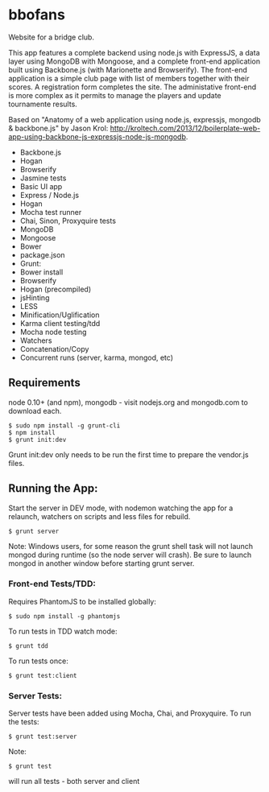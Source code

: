 bbofans
=======

Website for a bridge club.

This app features a complete backend using node.js with ExpressJS, a data layer using MongoDB with Mongoose, and a complete front-end application built using Backbone.js (with Marionette and Browserify).  The front-end application is a simple club page with list of members together with their scores. A registration form completes the site. The administative front-end is more complex as it permits to manage the players and update tournamente results.

Based on "Anatomy of a web application using node.js, expressjs, mongodb & backbone.js" by Jason Krol:  http://kroltech.com/2013/12/boilerplate-web-app-using-backbone-js-expressjs-node-js-mongodb.

 * Backbone.js
  * Hogan
  * Browserify
  * Jasmine tests
  * Basic UI app
 * Express / Node.js
  * Hogan
  * Mocha test runner
  * Chai, Sinon, Proxyquire tests
 * MongoDB
  * Mongoose
 * Bower
  * package.json
 * Grunt:
  * Bower install
  * Browserify
  * Hogan (precompiled)
  * jsHinting
  * LESS
  * Minification/Uglification
  * Karma client testing/tdd
  * Mocha node testing
  * Watchers
  * Concatenation/Copy
  * Concurrent runs (server, karma, mongod, etc)

## Requirements

node 0.10+ (and npm), mongodb - visit nodejs.org and mongodb.com to download
each.

    $ sudo npm install -g grunt-cli
    $ npm install
    $ grunt init:dev

Grunt init:dev only needs to be run the first time to prepare the vendor.js
files.

## Running the App:

Start the server in DEV mode, with nodemon watching the app for a relaunch,
watchers on scripts and less files for rebuild.

    $ grunt server

Note: Windows users, for some reason the grunt shell task will not launch
mongod during runtime (so the node server will crash).  Be sure to launch
mongod in another window before starting grunt server.

### Front-end Tests/TDD:

Requires PhantomJS to be installed globally:

    $ sudo npm install -g phantomjs

To run tests in TDD watch mode:

    $ grunt tdd

To run tests once:

    $ grunt test:client

### Server Tests:

Server tests have been added using Mocha, Chai, and Proxyquire.  To run the
tests:

    $ grunt test:server

Note:

    $ grunt test

will run all tests - both server and client
